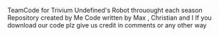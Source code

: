 TeamCode for Trivium Undefined's Robot throuought each season
Repository created by Me
Code written by Max , Christian and I
If you download our code plz give us credit in comments or any other way
